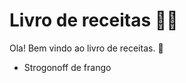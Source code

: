 # Livro de receitas :man_cook:



Ola! Bem vindo ao livro de receitas. :wave:



- Strogonoff de frango
